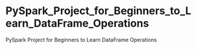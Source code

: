 # PySpark_Project_for_Beginners_to_Learn_DataFrame_Operations
PySpark Project for Beginners to Learn DataFrame Operations
